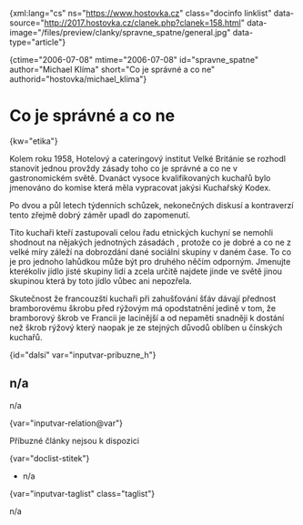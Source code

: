 
{xml:lang="cs" ns="https://www.hostovka.cz" class="docinfo linklist" data-source="http://2017.hostovka.cz/clanek.php?clanek=158.html" data-image="/files/preview/clanky/spravne_spatne/general.jpg" data-type="article"}

{ctime="2006-07-08" mtime="2006-07-08" id="spravne\_spatne" author="Michael Klíma" short="Co je správné a co ne" authorid="hostovka/michael\_klima"}

# Co je správné a co ne

<!-- generated attribute kw by user_updatekw.sh on 2020-07-05, do not edit -->

{kw="etika"}

Kolem roku 1958, Hotelový a cateringový institut Velké Británie se rozhodl stanovit jednou provždy zásady toho co je správné a co ne v gastronomickém světě. Dvanáct vysoce kvalifikovaných kuchařů bylo jmenováno do komise která měla vypracovat jakýsi Kuchařský Kodex.

Po dvou a půl letech týdenních schůzek, nekonečných diskusí a kontraverzí tento zřejmě dobrý záměr upadl do zapomenutí.

Tito kuchaři kteří zastupovali celou řadu etnických kuchyní se nemohli shodnout na nějakých jednotných zásadách , protože co je dobré a co ne z velké míry záleží na dobrozdání dané sociální skupiny v daném čase. To co je pro jednoho lahůdkou může být pro druhého něčím odporným. Jmenujte kterékoliv jídlo jisté skupiny lidí a zcela určitě najdete jinde ve světě jinou skupinou která by toto jídlo vůbec ani nepozřela.

Skutečnost že francouzští kuchaři při zahušťování šťáv dávají přednost bramborovému škrobu před rýžovým má opodstatnění jedině v tom, že bramborový škrob ve Francii je lacinější a od nepaměti snadněji k dostání než škrob rýžový který naopak je ze stejných důvodů oblíben u čínských kuchařů.

{id="dalsi" var="inputvar-pribuzne_h"}

## n/a

n/a

{var="inputvar-relation@var"}

Příbuzné články nejsou k dispozici

{var="doclist-stitek"}

  * n/a

{var="inputvar-taglist" class="taglist"}

n/a

